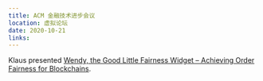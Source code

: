 ```yaml
---
title: ACM 金融技术进步会议
location: 虚拟论坛
date: 2020-10-21
links:
---
```


Klaus presented <a href="https://eprint.iacr.org/2020/885" target="_blank">Wendy, the Good Little Fairness Widget – Achieving Order Fairness for Blockchains</a>.
